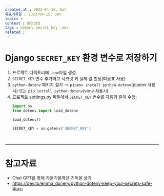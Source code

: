 ```yaml
---
created_at : 2023-04-15, Sat
유효기록일 : 2023-04-15, Sat
topics : 
context : 환경설정
tags : dotenv secret_key .env
related : 
---
```

# Django `SECRET_KEY` 환경 변수로 저장하기
1. 프로젝트 디렉토리에 `.env`파일 생성.
2. `SECRET_KEY` 변수 추가하고 시크릿 키 실제 값 할당(따옴표 사용).
3. `python-dotenv` 패키지 설치 -> `pipenv install python-dotenv`(pipenv 사용시) 또는 `pip install python-dotenv`(venv 사용시)
4. 프로젝트 settings.py 파일에서 `SECRET_KEY` 변수를 다음과 같이 수정:
	```python
	import os
	from dotenv import load_dotenv
	
	load_dotenv()
	
	SECRET_KEY = os.getenv('SECRET_KEY')
	```

<br>

---
# 참고자료
- Chat GPT를 통해 가물가물하던 기억을 상기
- https://dev.to/emma_donery/python-dotenv-keep-your-secrets-safe-4ocn

[^1]: